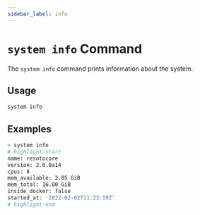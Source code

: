 ```yaml
---
sidebar_label: info
---
```


# `system info` Command

The `system info` command prints information about the system.

## Usage

```bash
system info
```

## Examples

```bash
> system info
# highlight-start
name: resotocore
version: 2.0.0a14
cpus: 8
mem_available: 2.85 GiB
mem_total: 16.00 GiB
inside_docker: false
started_at: '2022-02-02T11:23:19Z'
# highlight-end
```

